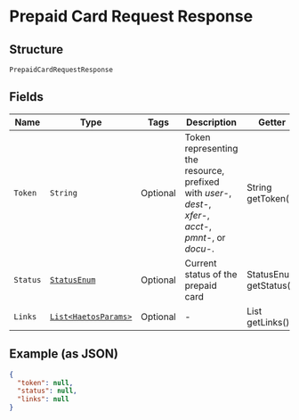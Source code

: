 
# Prepaid Card Request Response

## Structure

`PrepaidCardRequestResponse`

## Fields

| Name | Type | Tags | Description | Getter | Setter |
|  --- | --- | --- | --- | --- | --- |
| `Token` | `String` | Optional | Token representing the resource, prefixed with <i>user-</i>, <i>dest-</i>, <i>xfer-</i>, <i>acct-</i>, <i>pmnt-</i>, or <i>docu-</i>. | String getToken() | setToken(String token) |
| `Status` | [`StatusEnum`](../../doc/models/status-enum.md) | Optional | Current status of the prepaid card | StatusEnum getStatus() | setStatus(StatusEnum status) |
| `Links` | [`List<HaetosParams>`](../../doc/models/haetos-params.md) | Optional | - | List<HaetosParams> getLinks() | setLinks(List<HaetosParams> links) |

## Example (as JSON)

```json
{
  "token": null,
  "status": null,
  "links": null
}
```

